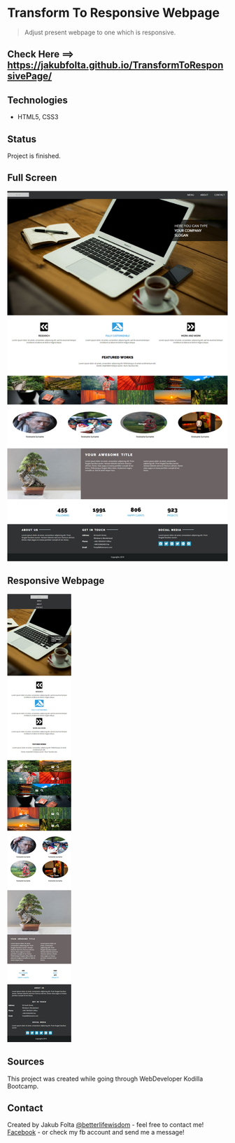 # Transform To Responsive Webpage
> Adjust present webpage to one which is responsive.

## Check Here ==> https://jakubfolta.github.io/TransformToResponsivePage/

## Technologies
* HTML5, CSS3

## Status
Project is finished.<br>

## Full Screen
![Full Screen](./images/desktop_webpage.jpg)

## Responsive Webpage
![Responsive](./images/responsive_webpage.jpg)

## Sources
This project was created while going through WebDeveloper Kodilla Bootcamp. 

## Contact
Created by Jakub Folta [@betterlifewisdom](https://www.betterlifewisdom.com/) - feel free to contact me!<br/>
[Facebook](https://www.facebook.com/jakub.folta.58) - or check my fb account and send me a message!
